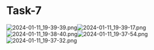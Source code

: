 # Task-7
![2024-01-11_19-39-39.png](..%2F..%2FDesktop%2Fspring%20security%2F2024-01-11_19-39-39.png)![2024-01-11_19-39-17.png](..%2F..%2FDesktop%2Fspring%20security%2F2024-01-11_19-39-17.png)![2024-01-11_19-38-40.png](..%2F..%2FDesktop%2Fspring%20security%2F2024-01-11_19-38-40.png)![2024-01-11_19-37-54.png](..%2F..%2FDesktop%2Fspring%20security%2F2024-01-11_19-37-54.png)![2024-01-11_19-37-32.png](..%2F..%2FDesktop%2Fspring%20security%2F2024-01-11_19-37-32.png)
